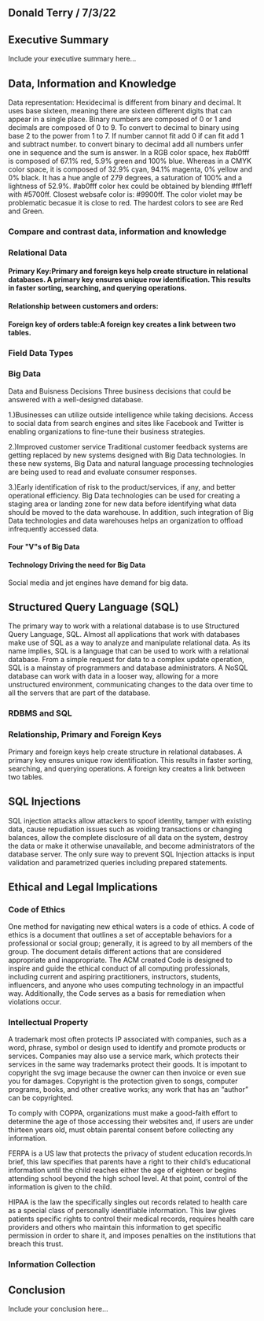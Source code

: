 ## Donald Terry / 7/3/22

## Executive Summary 
Include your executive summary here...

## Data, Information and Knowledge

Data representation:
Hexidecimal is different from binary and decimal. It uses base sixteen, meaning there are sixteen different digits that can appear in a single place. 
Binary numbers are composed of 0 or 1 and decimals are composed of 0 to 9. 
To convert to decimal to binary using base 2 to the power from 1 to 7. If number cannot fit add 0 if can fit add 1 and subtract number. to convert binary 
to decimal add all numbers unfer one in sequence and the sum is answer. 
In a RGB color space, hex #ab0fff is composed of 67.1% red, 5.9% green and 100% blue. Whereas in a CMYK color space, it is composed of 32.9% cyan, 94.1% magenta, 0% yellow and 0% black. It has a hue angle of 279 degrees, a saturation of 100% and a lightness of 52.9%. #ab0fff color hex could be obtained by blending #ff1eff with #5700ff. Closest websafe color is: #9900ff. The color violet may be problematic becasue it is close to red. The hardest colors to see are Red and Green. 

### Compare and contrast data, information and knowledge

### Relational Data
#### Primary Key:Primary and foreign keys help create structure in relational databases. A primary key ensures unique row identification. This results in faster sorting, searching, and querying operations.
#### Relationship between customers and orders:
#### Foreign key of orders table:A foreign key creates a link between two tables.
### Field Data Types

### Big Data

Data and Buisness Decisions
Three business decisions that could be answered with a well-designed database.

1.)Businesses can utilize outside intelligence while taking decisions.
Access to social data from search engines and sites like Facebook and Twitter is enabling organizations to fine-tune their business strategies.

2.)Improved customer service
Traditional customer feedback systems are getting replaced by new systems designed with Big Data technologies. In these new systems, Big Data and natural language processing technologies are being used to read and evaluate consumer responses. 

3.)Early identification of risk to the product/services, if any, and better operational efficiency.
Big Data technologies can be used for creating a staging area or landing zone for new data before identifying what data should be moved to the data warehouse. In addition, such integration of Big Data technologies and data warehouses helps an organization to offload infrequently accessed data.


#### Four "V"s of Big Data
#### Technology Driving the need for Big Data
Social media and jet engines have demand for big data. 
## Structured Query Language (SQL) 
The primary way to work with a relational database is to use Structured Query Language, SQL. Almost all applications that work with databases make use of SQL as a way to analyze and manipulate relational data. As its name implies, SQL is a language that can be used to work with a relational database. From a simple request for data to a complex update operation, SQL is a mainstay of programmers and database administrators.
A NoSQL database can work with data in a looser way, allowing for a more unstructured environment, communicating changes to the data over time to all the servers that are part of the database.
### RDBMS and SQL
### Relationship, Primary and Foreign Keys
Primary and foreign keys help create structure in relational databases. A primary key ensures unique row identification. This results in faster sorting, searching, and querying operations. A foreign key creates a link between two tables.
## SQL Injections
SQL injection attacks allow attackers to spoof identity, tamper with existing data, cause repudiation issues such as voiding transactions or changing balances, allow the complete disclosure of all data on the system, destroy the data or make it otherwise unavailable, and become administrators of the database server. The only sure way to prevent SQL Injection attacks is input validation and parametrized queries including prepared statements. 
## Ethical and Legal Implications
### Code of Ethics
One method for navigating new ethical waters is a code of ethics. A code of ethics is a document that outlines a set of acceptable behaviors for a professional or social group; generally, it is agreed to by all members of the group. The document details different actions that are considered appropriate and inappropriate. The ACM created Code is designed to inspire and guide the ethical conduct of all computing professionals, including current and aspiring practitioners, instructors, students, influencers, and anyone who uses computing technology in an impactful way. Additionally, the Code serves as a basis for remediation when violations occur.


### Intellectual Property
A trademark most often protects IP associated with companies, such as a word, phrase, symbol or design used to identify and promote products or services. Companies may also use a service mark, which protects their services in the same way trademarks protect their goods. It is impotant to copyright the svg image because the owner can then invoice or even sue you for damages. Copyright is the protection given to songs, computer programs, books, and other creative works; any work that has an “author” can be copyrighted.

To comply with COPPA, organizations must make a good-faith effort to determine the age of those accessing their websites and, if users are under thirteen years old, must obtain parental consent before collecting any information.

FERPA is a US law that protects the privacy of student education records.In brief, this law specifies that parents have a right to their child’s educational information until the child reaches either the age of eighteen or begins attending school beyond the high school level. At that point, control of the information is given to the child. 

HIPAA is the law the specifically singles out records related to health care as a special class of personally identifiable information. This law gives patients specific rights to control their medical records, requires health care providers and others who maintain this information to get specific permission in order to share it, and imposes penalties on the institutions that breach this trust.
### Information Collection

## Conclusion
Include your conclusion here...
